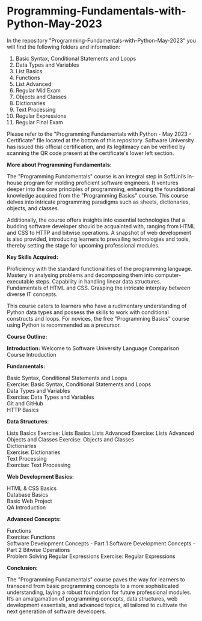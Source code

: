 # Programming-Fundamentals-with-Python-May-2023

In the repository "Programming-Fundamentals-with-Python-May-2023" you will find the following folders and information:

1. Basic Syntax, Conditional Statements and Loops
2. Data Types and Variables
3. List Basics
4. Functions
5. List Advanced
6. Regular Mid Exam
7. Objects and Classes
8. Dictionaries
9. Text Processing
10. Regular Expressions
11. Regular Final Exam

Please refer to the "Programming Fundamentals with Python - May 2023 - Certificate" file 
located at the bottom of this repository. Software University has issued this official certification, 
and its legitimacy can be verified by scanning the QR code present at the certificate's lower left section.

**More about Programming Fundamentals:**

The "Programming Fundamentals" course is an integral step in SoftUni’s in-house program for molding proficient software engineers. 
It ventures deeper into the core principles of programming, enhancing the foundational knowledge acquired from the "Programming Basics" course. 
This course delves into intricate programming paradigms such as sheets, dictionaries, objects, and classes.

Additionally, the course offers insights into essential technologies that a budding software developer should be acquainted with, ranging from HTML and CSS 
to HTTP and bitwise operations. A snapshot of web development is also provided, introducing learners to prevailing technologies and tools, thereby setting 
the stage for upcoming professional modules.

**Key Skills Acquired:**

Proficiency with the standard functionalities of the programming language.
Mastery in analysing problems and decomposing them into computer-executable steps.
Capability in handling linear data structures.
Fundamentals of HTML and CSS.
Grasping the intricate interplay between diverse IT concepts.

This course caters to learners who have a rudimentary understanding of Python data types and possess the skills to work with conditional constructs and loops. 
For novices, the free "Programming Basics" course using Python is recommended as a precursor.

**Course Outline:**

**Introduction:**
  Welcome to Software University
  Language Comparison
  Course Introduction
  
**Fundamentals:**

  Basic Syntax, Conditional Statements and Loops  
  Exercise: Basic Syntax, Conditional Statements and Loops  
  Data Types and Variables  
  Exercise: Data Types and Variables  
  Git and GitHub  
  HTTP Basics
  
  
  **Data Structures**:
  
  Lists Basics
  Exercise: Lists Basics
  Lists Advanced
  Exercise: Lists Advanced  
  Objects and Classes 
  Exercise: Objects and Classes  
  Dictionaries  
  Exercise: Dictionaries  
  Text Processing  
  Exercise: Text Processing
  
  
**Web Development Basics:**


  HTML & CSS Basics  
  Database Basics  
  Basic Web Project  
  QA Introduction

  
  **Advanced Concepts:**

  
  Functions  
  Exercise: Functions  
  Software Development Concepts - Part 1
  Software Development Concepts - Part 2 
  Bitwise Operations  
  Problem Solving 
  Regular Expressions 
  Exercise: Regular Expressions

  

**Conclusion:**

The "Programming Fundamentals" course paves the way for learners to transcend from basic programming concepts to a more sophisticated understanding,
laying a robust foundation for future professional modules. It’s an amalgamation of programming concepts, data structures, web development essentials, 
and advanced topics, all tailored to cultivate the next generation of software developers.

